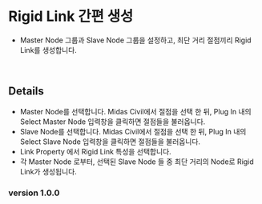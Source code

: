# Rigid Link 간편 생성
- Master Node 그룹과 Slave Node 그룹을 설정하고, 최단 거리 절점끼리 Rigid Link를 생성합니다.
<br />

## Details <br />
- Master Node를 선택합니다. Midas Civil에서 절점을 선택 한 뒤, Plug In 내의 Select Master Node 입력창을 클릭하면 절점들을 불러옵니다. <br />
- Slave Node를 선택합니다. Midas Civil에서 절점을 선택 한 뒤, Plug In 내의 Select Slave Node 입력창을 클릭하면 절점들을 불러옵니다. <br />
- Link Property 에서 Rigid Link 특성을 선택합니다. <br />
- 각 Master Node 로부터, 선택된 Slave Node 들 중 최단 거리의 Node로 Rigid Link가 생성됩니다. <br />

### version 1.0.0 <br />
